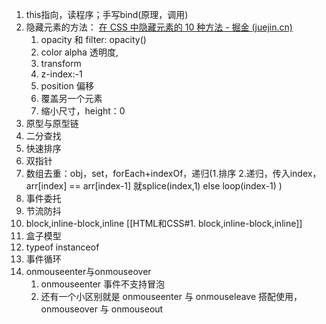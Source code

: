 1. this指向，读程序；手写bind(原理，调用)
2. 隐藏元素的方法：
[在 CSS 中隐藏元素的 10 种方法 - 掘金 (juejin.cn)](https://juejin.cn/post/7065871783232012318)
	1. opacity 和 filter: opacity()
	2. color alpha 透明度,
	3. transform 
	4. z-index:-1
	5. position 偏移
	6. 覆盖另一个元素
	7. 缩小尺寸，height：0
3. 原型与原型链
4. 二分查找
5. 快速排序
6. 双指针
7. 数组去重：obj，set，forEach+indexOf，递归(1.排序 2.递归，传入index，arr[index] == arr[index-1] 就splice(index,1) else loop(index-1) )
8. 事件委托
9. 节流防抖
10. block,inline-block,inline
	[[HTML和CSS#1. block,inline-block,inline]]
11. 盒子模型
12. typeof instanceof
13. 事件循环
14. onmouseenter与onmouseover
	1. onmouseenter 事件不支持冒泡
	2. 还有一个小区别就是 onmouseenter 与 onmouseleave 搭配使用， onmouseover 与 onmouseout 
